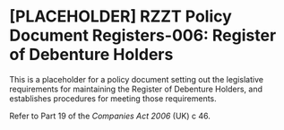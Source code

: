 # [PLACEHOLDER] RZZT Policy Document Registers-006: Register of Debenture Holders

This is a placeholder for a policy document setting out the legislative requirements for maintaining the Register of Debenture Holders, and establishes procedures for meeting those requirements.

Refer to Part 19 of the _Companies Act 2006_ (UK) c 46.
